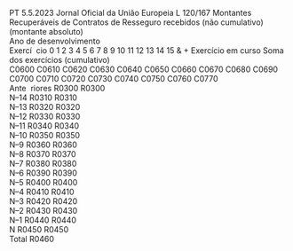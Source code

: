 PT  5.5.2023 Jornal Oficial da União Europeia L 120/167
 Montantes Recuperáveis de Contratos de Resseguro recebidos (não cumulativo)  
(montante absoluto)  
Ano de desenvolvimento  
Exercí ­
cio  0 1  2  3  4  5  6  7  8  9  10  11  12  13  14  15 & +  Exercício em 
curso  Soma dos 
exercícios 
(cumulativo)  
C0600  C0610  C0620  C0630  C0640  C0650  C0660  C0670  C0680  C0690  C0700  C0710  C0720  C0730  C0740  C0750  C0760  C0770  
Ante ­
riores  R0300  R0300  
N–14  R0310  R0310  
N–13  R0320  R0320  
N–12  R0330  R0330  
N–11  R0340  R0340  
N–10  R0350  R0350  
N–9  R0360  R0360  
N–8  R0370  R0370  
N–7  R0380  R0380  
N–6  R0390  R0390  
N–5  R0400  R0400  
N–4  R0410  R0410  
N–3  R0420  R0420  
N–2  R0430  R0430  
N–1  R0440  R0440  
N R0450  R0450  
Total  R0460